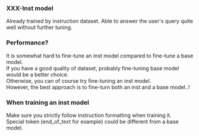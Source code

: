 ### XXX-Inst model  
Already trained by instruction dataset. Able to answer the user's query quite well without further tuning.  
### Performance?
It is somewhat hard to fine-tune an inst model compared to fine-tune a base model.  
If you have a good quality of dataset, probably fine-tuning base model would be a better choice.  
Otherwise, you can of course try fine-tuning an inst model.  
However, the best approach is to fine-turn both an inst and a base model..!  
### When training an inst model  
Make sure you strictly follow instruction formatting when training it.  
Special token (end_of_text for example) could be different from a base model.  
